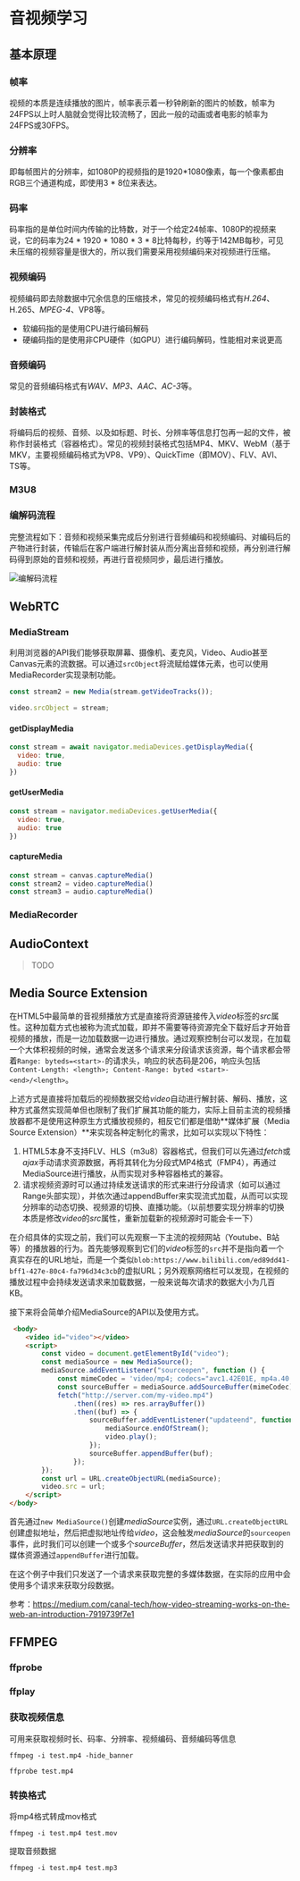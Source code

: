 

# 音视频学习

## 基本原理

### 帧率

视频的本质是连续播放的图片，帧率表示着一秒钟刷新的图片的帧数，帧率为24FPS以上时人脑就会觉得比较流畅了，因此一般的动画或者电影的帧率为24FPS或30FPS。

### 分辨率

即每帧图片的分辨率，如1080P的视频指的是1920*1080像素，每一个像素都由RGB三个通道构成，即使用3 * 8位来表达。

### 码率

码率指的是单位时间内传输的比特数，对于一个给定24帧率、1080P的视频来说，它的码率为24 * 1920 * 1080 * 3 * 8比特每秒，约等于142MB每秒，可见未压缩的视频容量是很大的，所以我们需要采用视频编码来对视频进行压缩。



### 视频编码

视频编码即去除数据中冗余信息的压缩技术，常见的视频编码格式有*H.264*、H.265、*MPEG-4*、VP8等。


- 软编码指的是使用CPU进行编码解码
- 硬编码指的是使用非CPU硬件（如GPU）进行编码解码，性能相对来说更高



### 音频编码

常见的音频编码格式有*WAV、MP3、AAC、AC-3*等。



### 封装格式

将编码后的视频、音频、以及如标题、时长、分辨率等信息打包再一起的文件，被称作封装格式（容器格式）。常见的视频封装格式包括MP4、MKV、WebM（基于MKV，主要视频编码格式为VP8、VP9）、QuickTime（即MOV）、FLV、AVI、TS等。


### M3U8



### 编解码流程

完整流程如下：音频和视频采集完成后分别进行音频编码和视频编码、对编码后的产物进行封装，传输后在客户端进行解封装从而分离出音频和视频，再分别进行解码得到原始的音频和视频，再进行音视频同步，最后进行播放。

![编解码流程](../static/img/视频.png)





## WebRTC

### MediaStream

利用浏览器的API我们能够获取屏幕、摄像机、麦克风，Video、Audio甚至Canvas元素的流数据。可以通过`srcObject`将流赋给媒体元素，也可以使用MediaRecorder实现录制功能。

``` js
const stream2 = new Media(stream.getVideoTracks());

video.srcObject = stream;
```



#### getDisplayMedia

```js
const stream = await navigator.mediaDevices.getDisplayMedia({
  video: true,
  audio: true
})
```

#### getUserMedia

``` js
const stream = navigator.mediaDevices.getUserMedia({
  video: true,
  audio: true
})
```

#### captureMedia

``` js
const stream = canvas.captureMedia()
const stream2 = video.captureMedia()
const stream3 = audio.captureMedia()
```





### MediaRecorder


## AudioContext
> TODO

## Media Source Extension

在HTML5中最简单的音视频播放方式是直接将资源链接传入*video*标签的*src*属性。这种加载方式也被称为流式加载，即并不需要等待资源完全下载好后才开始音视频的播放，而是一边加载数据一边进行播放。通过观察控制台可以发现，在加载一个大体积视频的时候，通常会发送多个请求来分段请求该资源，每个请求都会带着`Range: byteds=<start>-`的请求头，响应的状态码是206，响应头包括`Content-Length: <length>; Content-Range: byted <start>-<end>/<length>`。

上述方式是直接将加载后的视频数据交给*video*自动进行解封装、解码、播放，这种方式虽然实现简单但也限制了我们扩展其功能的能力，实际上目前主流的视频播放器都不是使用这种原生方式播放视频的，相反它们都是借助**媒体扩展（Media Source Extension）**来实现各种定制化的需求，比如可以实现以下特性：

1. HTML5本身不支持FLV、HLS（m3u8）容器格式，但我们可以先通过*fetch*或*ajax*手动请求资源数据，再将其转化为分段式MP4格式（FMP4），再通过MediaSource进行播放，从而实现对多种容器格式的兼容。
2. 请求视频资源时可以通过持续发送请求的形式来进行分段请求（如可以通过Range头部实现），并依次通过appendBuffer来实现流式加载，从而可以实现分辨率的动态切换、视频源的切换、直播功能。（以前想要实现分辨率的切换本质是修改*video*的*src*属性，重新加载新的视频源时可能会卡一下）

在介绍具体的实现之前，我们可以先观察一下主流的视频网站（Youtube、B站等）的播放器的行为。首先能够观察到它们的*video*标签的`src`并不是指向着一个真实存在的URL地址，而是一个类似`blob:https://www.bilibili.com/ed89dd41-bff1-427e-80c4-fa796d34c3cb`的虚拟URL；另外观察网络栏可以发现，在视频的播放过程中会持续发送请求来加载数据，一般来说每次请求的数据大小为几百KB。

接下来将会简单介绍MediaSource的API以及使用方式。

``` html
 <body>
    <video id="video"></video>
    <script>
        const video = document.getElementById("video");
        const mediaSource = new MediaSource();
        mediaSource.addEventListener("sourceopen", function () {
            const mimeCodec = 'video/mp4; codecs="avc1.42E01E, mp4a.40.2"';
            const sourceBuffer = mediaSource.addSourceBuffer(mimeCodec);
            fetch("http://server.com/my-video.mp4")
                .then((res) => res.arrayBuffer())
                .then((buf) => {
                    sourceBuffer.addEventListener("updateend", function () {
                        mediaSource.endOfStream();
                        video.play();
                    });
                    sourceBuffer.appendBuffer(buf);
                });
        });
        const url = URL.createObjectURL(mediaSource);
        video.src = url;
    </script>
</body>
```

首先通过`new MediaSource()`创建*mediaSource*实例，通过`URL.createObjectURL`创建虚拟地址，然后把虚拟地址传给*video*，这会触发*mediaSource*的`sourceopen`事件，此时我们可以创建一个或多个*sourceBuffer*，然后发送请求并把获取到的媒体资源通过`appendBuffer`进行加载。

在这个例子中我们只发送了一个请求来获取完整的多媒体数据，在实际的应用中会使用多个请求来获取分段数据。



参考：https://medium.com/canal-tech/how-video-streaming-works-on-the-web-an-introduction-7919739f7e1





## FFMPEG


### ffprobe

### ffplay
### 获取视频信息

可用来获取视频时长、码率、分辨率、视频编码、音频编码等信息

``` shell
ffmpeg -i test.mp4 -hide_banner

ffprobe test.mp4
```





### 转换格式

将mp4格式转成mov格式

``` shell
ffmpeg -i test.mp4 test.mov
```



提取音频数据

``` shell
ffmpeg -i test.mp4 test.mp3
```


